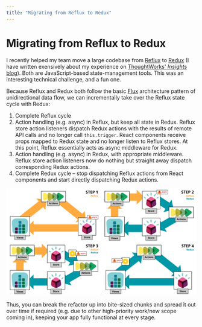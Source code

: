 ```yaml
---
title: "Migrating from Reflux to Redux"
---
```


# Migrating from Reflux to Redux

I recently helped my team move a large codebase from [Reflux](https://github.com/reflux/refluxjs) to [Redux](http://redux.js.org/) (I have written exensively about my experience on [ThoughtWorks' <i>Insights</i> blog](https://www.thoughtworks.com/insights/blog/advocating-software-quality-metro)). Both are JavaScript-based state-management tools. This was an interesting technical challenge, and a fun one.

Because Reflux and Redux both follow the basic [Flux](https://github.com/facebook/flux) architecture pattern of unidirectional data flow, we can incrementally take over the Reflux state cycle with Redux:

1. Complete Reflux cycle
2. Action handling (e.g. async) in Reflux, but keep all state in Redux. Reflux store action listeners dispatch Redux actions with the results of remote API calls and no longer call `this.trigger`. React components receive props mapped to Redux state and no longer listen to Reflux stores. At this point, Reflux essentially acts as async middleware for Redux.
3. Action handling (e.g. async) in Redux, with appropriate middleware. Reflux store action listeners now do nothing but straight away dispatch corresponding Redux actions.
4. Complete Redux cycle – stop dispatching Reflux actions from React components and start directly dispatching Redux actions.

![Redux Migration - Technical Diagram](/assets/redux-migration.png)

Thus, you can break the refactor up into bite-sized chunks and spread it out over time if required (e.g. due to other high-priority work/new scope coming in), keeping your app fully functional at every stage.
